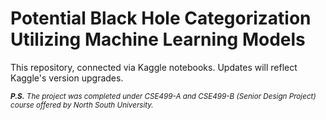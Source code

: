 # Potential Black Hole Categorization Utilizing Machine Learning Models

This repository, connected via Kaggle notebooks. Updates will reflect Kaggle's version upgrades.

<sub> ****P.S.*** The project was completed under CSE499-A and CSE499-B (Senior Design Project) course offered by North South University.*<sub/>

